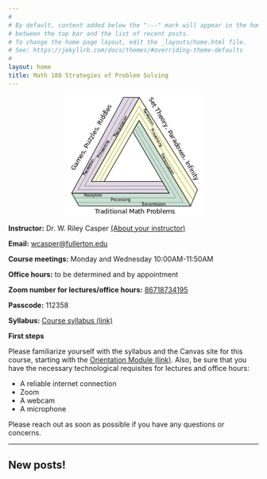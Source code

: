 ```yaml
---
#
# By default, content added below the "---" mark will appear in the home page
# between the top bar and the list of recent posts.
# To change the home page layout, edit the _layouts/home.html file.
# See: https://jekyllrb.com/docs/themes/#overriding-theme-defaults
#
layout: home
title: Math 180 Strategies of Problem Solving
---
```


<p align="center"><img src="fig/Themes.png"/></p>


**Instructor:** Dr. W. Riley Casper [(About your instructor)](instructor)

**Email:** wcasper@fullerton.edu

**Course meetings:** Monday and Wednesday  10:00AM-11:50AM

**Office hours:** to be determined and by appointment

**Zoom number for lectures/office hours:** <a target="_parent" href="https://fullerton.zoom.us/j/86718734195?pwd=K3BZVDRYSTFtUkZhdVR5UWtYcUY4dz09">86718734195</a>

**Passcode:** 112358

**Syllabus:** <a target="_parent" href="syllabus.html">Course syllabus (link)</a>

**First steps**

Please familiarize yourself with the syllabus and the Canvas site for this course, starting with the <a target="_parent" href="">Orientation Module (link)</a>.  Also, be sure that you have the necessary technological requisites for lectures and office hours:
* A reliable internet connection
* Zoom
* A webcam
* A microphone

Please reach out as soon as possible if you have any questions or concerns.

***

## New posts!

